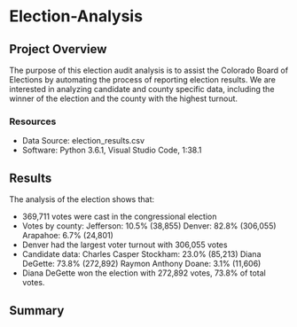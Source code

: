 # Election-Analysis

## Project Overview
The purpose of this election audit analysis is to assist the Colorado Board of Elections by automating the process of reporting election results. We are interested in analyzing candidate and county specific data, including the winner of the election and the county with the highest turnout.

### Resources
  - Data Source: election_results.csv
  - Software: Python 3.6.1, Visual Studio Code, 1:38.1

## Results

The analysis of the election shows that:
  - 369,711 votes were cast in the congressional election
  - Votes by county:
      Jefferson: 10.5% (38,855)
      Denver: 82.8% (306,055)
      Arapahoe: 6.7% (24,801)
  - Denver had the largest voter turnout with 306,055 votes
  - Candidate data:
      Charles Casper Stockham: 23.0% (85,213)
      Diana DeGette: 73.8% (272,892)
      Raymon Anthony Doane: 3.1% (11,606)
  - Diana DeGette won the election with 272,892 votes, 73.8% of total votes.
## Summary

